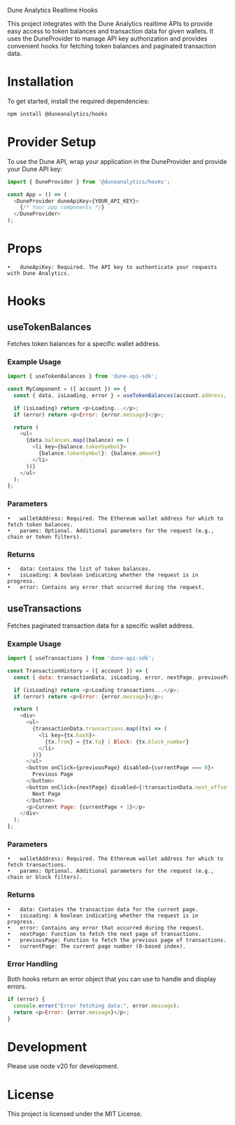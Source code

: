 Dune Analytics Realtime Hooks

This project integrates with the Dune Analytics realtime APIs to provide easy access to token balances and transaction data for given wallets. It uses the DuneProvider to manage API key authorization and provides convenient hooks for fetching token balances and paginated transaction data.

# Installation

To get started, install the required dependencies:

```bash
npm install @duneanalytics/hooks
```

# Provider Setup

To use the Dune API, wrap your application in the DuneProvider and provide your Dune API key:

```javascript
import { DuneProvider } from '@duneanalytics/hooks';

const App = () => (
  <DuneProvider duneApiKey={YOUR_API_KEY}>
    {/* Your app components */}
  </DuneProvider>
);
```

# Props

	•	duneApiKey: Required. The API key to authenticate your requests with Dune Analytics.

# Hooks

## useTokenBalances

Fetches token balances for a specific wallet address.

### Example Usage

```javascript
import { useTokenBalances } from 'dune-api-sdk';

const MyComponent = ({ account }) => {
  const { data, isLoading, error } = useTokenBalances(account.address, {});

  if (isLoading) return <p>Loading...</p>;
  if (error) return <p>Error: {error.message}</p>;

  return (
    <ul>
      {data.balances.map((balance) => (
        <li key={balance.tokenSymbol}>
          {balance.tokenSymbol}: {balance.amount}
        </li>
      ))}
    </ul>
  );
};
```

### Parameters

	•	walletAddress: Required. The Ethereum wallet address for which to fetch token balances.
	•	params: Optional. Additional parameters for the request (e.g., chain or token filters).

### Returns

	•	data: Contains the list of token balances.
	•	isLoading: A boolean indicating whether the request is in progress.
	•	error: Contains any error that occurred during the request.

## useTransactions

Fetches paginated transaction data for a specific wallet address.

### Example Usage

```javascript
import { useTransactions } from 'dune-api-sdk';

const TransactionHistory = ({ account }) => {
  const { data: transactionData, isLoading, error, nextPage, previousPage, currentPage } = useTransactions(account.address, {});

  if (isLoading) return <p>Loading transactions...</p>;
  if (error) return <p>Error: {error.message}</p>;

  return (
    <div>
      <ul>
        {transactionData.transactions.map((tx) => (
          <li key={tx.hash}>
            {tx.from} → {tx.to} | Block: {tx.block_number}
          </li>
        ))}
      </ul>
      <button onClick={previousPage} disabled={currentPage === 0}>
        Previous Page
      </button>
      <button onClick={nextPage} disabled={!transactionData.next_offset}>
        Next Page
      </button>
      <p>Current Page: {currentPage + 1}</p>
    </div>
  );
};
```

### Parameters

	•	walletAddress: Required. The Ethereum wallet address for which to fetch transactions.
	•	params: Optional. Additional parameters for the request (e.g., chain or block filters).

### Returns

	•	data: Contains the transaction data for the current page.
	•	isLoading: A boolean indicating whether the request is in progress.
	•	error: Contains any error that occurred during the request.
	•	nextPage: Function to fetch the next page of transactions.
	•	previousPage: Function to fetch the previous page of transactions.
	•	currentPage: The current page number (0-based index).

### Error Handling

Both hooks return an error object that you can use to handle and display errors.

```javascript 
if (error) {
  console.error("Error fetching data:", error.message);
  return <p>Error: {error.message}</p>;
}
``` 

# Development
Please use node v20 for development.

# License

This project is licensed under the MIT License.
